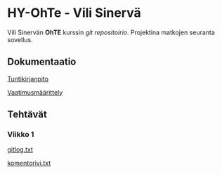 # HY-OhTe - Vili Sinervä

Vili Sinervän **OhTE** kurssin *git repositoirio*. Projektina matkojen seuranta sovellus.

## Dokumentaatio
[Tuntikirjanpito](https://github.com/ArcticCoder/trip-tracker/blob/master/dokumentaatio/tuntikirjanpito.md)

[Vaatimusmäärittely](https://github.com/ArcticCoder/trip-tracker/blob/master/dokumentaatio/vaatimusmaarittely.md)

## Tehtävät

### Viikko 1
[gitlog.txt](https://github.com/ArcticCoder/trip-tracker/blob/master/laskarit/viikko1/gitlog.txt)

[komentorivi.txt](https://github.com/ArcticCoder/trip-tracker/blob/master/laskarit/viikko1/komentorivi.txt)
